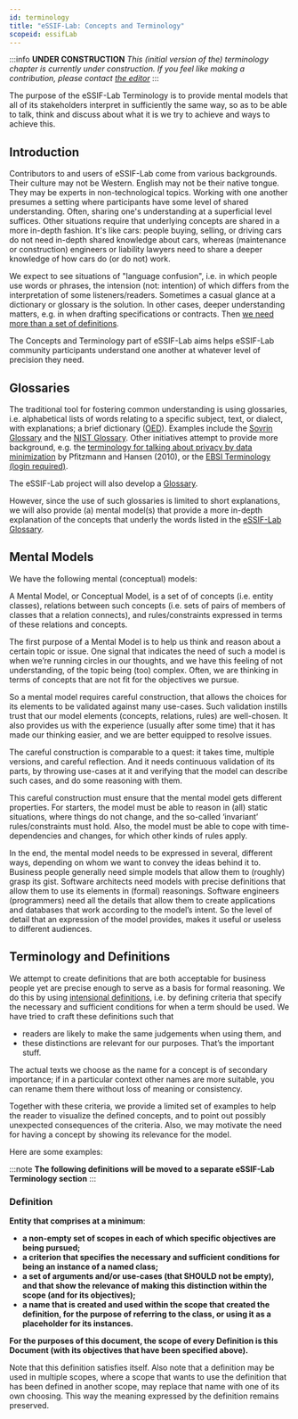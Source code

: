 ```yaml
---
id: terminology
title: "eSSIF-Lab: Concepts and Terminology"
scopeid: essifLab
---
```


:::info **UNDER CONSTRUCTION**
*This (initial version of the) terminology chapter is currently under construction. If you feel like making a contribution, please contact [the editor](mailto:rieks.joosten@tno.nl)*
:::

The purpose of the eSSIF-Lab Terminology is to provide mental models that all of its stakeholders interpret in sufficiently the same way, so as to be able to talk, think and discuss about what it is we try to achieve and ways to achieve this.

## Introduction

Contributors to and users of eSSIF-Lab come from various backgrounds. Their culture may not be Western. English may not be their native tongue. They may be experts in non-technological topics. Working with one another presumes a setting where participants have some level of shared understanding. Often, sharing one's understanding at a superficial level suffices. Other situations require that underlying concepts are shared in a more in-depth fashion. It's like cars: people buying, selling, or driving cars do not need in-depth shared knowledge about cars, whereas (maintenance or construction) engineers or liability lawyers need to share a deeper knowledge of how cars do (or do not) work.

We expect to see situations of "language confusion", i.e. in which people use words or phrases, the intension (not: intention) of which differs from the interpretation of some listeners/readers. Sometimes a casual glance at a dictionary or glossary is the solution. In other cases, deeper understanding matters, e.g. in when drafting specifications or contracts. Then [we need more than a set of definitions](https://www.sfu.ca/~swartz/definitions.htm). 

The Concepts and Terminology part of eSSIF-Lab aims helps eSSIF-Lab community participants understand one another at whatever level of precision they need.

## Glossaries

The traditional tool for fostering common understanding is using glossaries, i.e. alphabetical lists of words relating to a specific subject, text, or dialect, with explanations; a brief dictionary ([OED](https://www.lexico.com/definition/glossary)). Examples include the [Sovrin Glossary](https://sovrin.org/library/glossary/) and the [NIST Glossary](https://csrc.nist.gov/glossary). Other initiatives attempt to provide more background, e.g. the [terminology for talking about privacy by data minimization](https://dud.inf.tu-dresden.de/literatur/Anon_Terminology_v0.34.pdf) by Pfitzmann and Hansen (2010), or the [EBSI Terminology (login required)](https://ec.europa.eu/cefdigital/wiki/display/EBP/EBSI+Terminology).

The eSSIF-Lab project will also develop a [Glossary](/docs/essifLab-glossary).

However, since the use of such glossaries is limited to short explanations, we will also provide (a) mental model(s) that provide a more in-depth explanation of the concepts that underly the words listed in the [eSSIF-Lab Glossary](/docs/essifLab-glossary). 

## Mental Models

We have the following mental (conceptual) models:




A Mental Model, or Conceptual Model, is a set of of concepts (i.e. entity classes), relations between such concepts (i.e. sets of pairs of members of classes that a relation connects), and rules/constraints expressed in terms of these relations and concepts.

The first purpose of a Mental Model is to help us think and reason about a certain topic or issue.
One signal that indicates the need of such a model is when we’re running circles in our thoughts, and we have this feeling of not understanding, of the topic being (too) complex. Often, we are thinking in terms of concepts that are not fit for the objectives we pursue.

So a mental model requires careful construction, that allows the choices for its elements to be validated against many use-cases. Such validation instills trust that our model elements (concepts, relations, rules) are well-chosen. It also provides us with the experience (usually after some time) that it has made our thinking easier, and we are better equipped to resolve issues.

The careful construction is comparable to a quest: it takes time, multiple versions, and careful reflection. And it needs continuous validation of its parts, by throwing use-cases at it and verifying that the model can describe such cases, and do some reasoning with them.

This careful construction must ensure that the mental model gets different properties. For starters, the model must be able to reason in (all) static situations, where things do not change, and the so-called ‘invariant’ rules/constraints must  hold. Also, the model must be able to cope with time-dependencies and changes, for which other kinds of rules apply.

In the end, the mental model needs to be expressed in several, different ways, depending on whom we want to convey the ideas behind it to. Business people generally need simple models that allow them to (roughly) grasp its gist. Software architects need models with precise definitions that allow them to use its elements in (formal) reasonings. Software engineers (programmers) need all the details that allow them to create applications and databases that work according to the model’s intent. So the level of detail that an expression of the model provides, makes it useful or useless to different audiences.

## Terminology and Definitions

We attempt to create definitions that are both acceptable for business people yet are precise enough to serve as a basis for formal reasoning. We do this by using [intensional definitions](https://en.wikipedia.org/wiki/Extensional_and_intensional_definitions), i.e. by defining criteria that specify the  necessary and sufficient conditions for when a term should be used. We have tried to craft these definitions such that

- readers are likely to make the same judgements when using them, and
- these distinctions are relevant for our purposes. That’s the important stuff.

The actual texts we choose as the name for a concept is of secondary importance; if in a particular context other names are more suitable, you can rename them there without loss of meaning or consistency.

Together with these criteria, we provide a limited set of examples to help the reader to visualize the defined concepts, and to point out possibly unexpected consequences of the criteria. Also, we may motivate the need for having a concept by showing its relevance for the model.

Here are some examples:

:::note 
**The following definitions will be moved to a separate eSSIF-Lab Terminology section**
:::

### Definition
**Entity that comprises at a minimum**:

- **a non-empty set of scopes in each of which specific objectives are being pursued;**
- **a criterion that specifies the necessary and sufficient conditions for being an instance of a named class;**
- **a set of arguments and/or use-cases (that SHOULD not be empty), and that show the relevance of making this distinction within the scope (and for its objectives);**
- **a name that is created and used within the scope that created the definition, for the purpose of referring to the class, or using it as a placeholder for its instances.**

**For the purposes of this document, the scope of every Definition is this Document (with its objectives that have been specified above).**

Note that this definition satisfies itself. Also note that a definition may be used in multiple scopes, where a scope that wants to use the definition that has been defined in another scope, may replace that name with one of its own choosing. This way the meaning expressed by the definition remains preserved.
